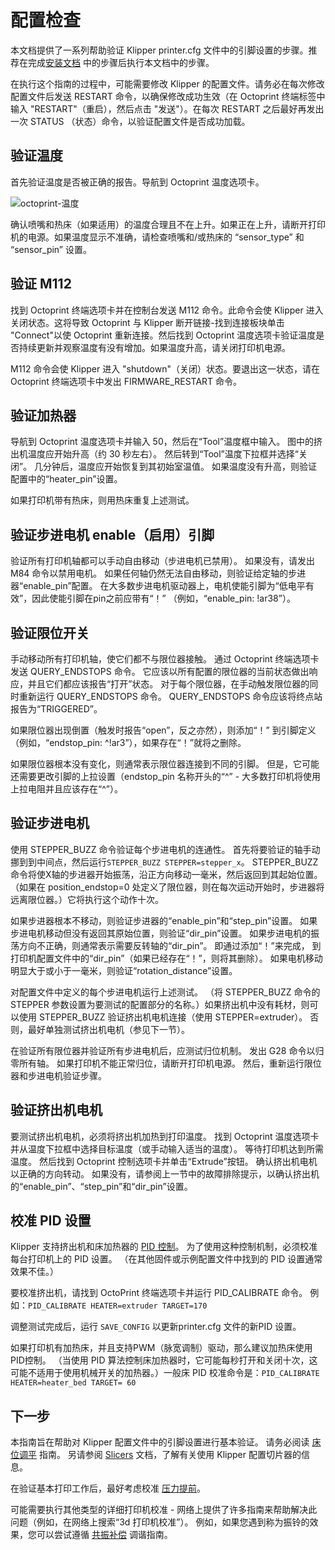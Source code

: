# 配置检查

本文档提供了一系列帮助验证 Klipper printer.cfg 文件中的引脚设置的步骤。推荐在完成[安装文档](Installation.md) 中的步骤后执行本文档中的步骤。

在执行这个指南的过程中，可能需要修改 Klipper 的配置文件。请务必在每次修改配置文件后发送 RESTART 命令，以确保修改成功生效（在 Octoprint 终端标签中输入 "RESTART"（重启），然后点击 "发送"）。在每次 RESTART 之后最好再发出一次 STATUS （状态）命令，以验证配置文件是否成功加载。

## 验证温度

首先验证温度是否被正确的报告。导航到 Octoprint 温度选项卡。

![octoprint-温度](img/octoprint-temperature.png)

确认喷嘴和热床（如果适用）的温度合理且不在上升。如果正在上升，请断开打印机的电源。如果温度显示不准确，请检查喷嘴和/或热床的 “sensor_type” 和 “sensor_pin” 设置。

## 验证 M112

找到 Octoprint 终端选项卡并在控制台发送 M112 命令。此命令会使 Klipper 进入关闭状态。这将导致 Octoprint 与 Klipper 断开链接-找到连接板块单击 "Connect"以使 Octoprint 重新连接。然后找到 Octoprint 温度选项卡验证温度是否持续更新并观察温度有没有增加。如果温度升高，请关闭打印机电源。

M112 命令会使 Klipper 进入 "shutdown"（关闭）状态。要退出这一状态，请在 Octoprint 终端选项卡中发出 FIRMWARE_RESTART 命令。

## 验证加热器

导航到 Octoprint 温度选项卡并输入 50，然后在“Tool”温度框中输入。 图中的挤出机温度应开始升高（约 30 秒左右）。 然后转到“Tool”温度下拉框并选择“关闭”。 几分钟后，温度应开始恢复到其初始室温值。 如果温度没有升高，则验证配置中的“heater_pin”设置。

如果打印机带有热床，则用热床重复上述测试。

## 验证步进电机 enable（启用）引脚

验证所有打印机轴都可以手动自由移动（步进电机已禁用）。 如果没有，请发出 M84 命令以禁用电机。 如果任何轴仍然无法自由移动，则验证给定轴的步进器“enable_pin”配置。 在大多数步进电机驱动器上，电机使能引脚为“低电平有效”，因此使能引脚在pin之前应带有“！” （例如，“enable_pin: !ar38”）。

## 验证限位开关

手动移动所有打印机轴，使它们都不与限位器接触。 通过 Octoprint 终端选项卡发送 QUERY_ENDSTOPS 命令。 它应该以所有配置的限位器的当前状态做出响应，并且它们都应该报告“打开”状态。 对于每个限位器，在手动触发限位器的同时重新运行 QUERY_ENDSTOPS 命令。 QUERY_ENDSTOPS 命令应该将终点站报告为“TRIGGERED”。

如果限位器出现倒置（触发时报告“open”，反之亦然），则添加“！” 到引脚定义（例如，“endstop_pin: ^!ar3”），如果存在“！”就将之删除。

如果限位器根本没有变化，则通常表示限位器连接到不同的引脚。 但是，它可能还需要更改引脚的上拉设置（endstop_pin 名称开头的“^” - 大多数打印机将使用上拉电阻并且应该存在“^”）。

## 验证步进电机

使用 STEPPER_BUZZ 命令验证每个步进电机的连通性。 首先将要验证的轴手动挪到到中间点，然后运行`STEPPER_BUZZ STEPPER=stepper_x`。 STEPPER_BUZZ 命令将使X轴的步进器开始振荡，沿正方向移动一毫米，然后返回到其起始位置。 （如果在 position_endstop=0 处定义了限位器，则在每次运动开始时，步进器将远离限位器。）它将执行这个动作十次。

如果步进器根本不移动，则验证步进器的“enable_pin”和“step_pin”设置。 如果步进电机移动但没有返回其原始位置，则验证“dir_pin”设置。 如果步进电机的振荡方向不正确，则通常表示需要反转轴的“dir_pin”。 即通过添加“！”来完成， 到打印机配置文件中的“dir_pin”（如果已经存在“！”，则将其删除）。 如果电机移动明显大于或小于一毫米，则验证“rotation_distance”设置。

对配置文件中定义的每个步进电机运行上述测试。 （将 STEPPER_BUZZ 命令的 STEPPER 参数设置为要测试的配置部分的名称。）如果挤出机中没有耗材，则可以使用 STEPPER_BUZZ 验证挤出机电机连接（使用 STEPPER=extruder）。 否则，最好单独测试挤出机电机（参见下一节）。

在验证所有限位器并验证所有步进电机后，应测试归位机制。 发出 G28 命令以归零所有轴。 如果打印机不能正常归位，请断开打印机电源。 然后，重新运行限位器和步进电机验证步骤。

## 验证挤出机电机

要测试挤出机电机，必须将挤出机加热到打印温度。 找到 Octoprint 温度选项卡并从温度下拉框中选择目标温度（或手动输入适当的温度）。 等待打印机达到所需温度。 然后找到 Octoprint 控制选项卡并单击“Extrude”按钮。 确认挤出机电机以正确的方向转动。 如果没有，请参阅上一节中的故障排除提示，以确认挤出机的“enable_pin”、“step_pin”和“dir_pin”设置。

## 校准 PID 设置

Klipper 支持挤出机和床加热器的 [PID 控制](https://en.wikipedia.org/wiki/PID_controller)。 为了使用这种控制机制，必须校准每台打印机上的 PID 设置。 （在其他固件或示例配置文件中找到的 PID 设置通常效果不佳。）

要校准挤出机，请找到 OctoPrint 终端选项卡并运行 PID_CALIBRATE 命令。 例如：`PID_CALIBRATE HEATER=extruder TARGET=170`

调整测试完成后，运行 `SAVE_CONFIG` 以更新printer.cfg 文件的新PID 设置。

如果打印机有加热床，并且支持PWM（脉宽调制）驱动，那么建议加热床使用PID控制。 （当使用 PID 算法控制床加热器时，它可能每秒打开和关闭十次，这可能不适用于使用机械开关的加热器。）一般床 PID 校准命令是：`PID_CALIBRATE HEATER=heater_bed TARGET= 60`

## 下一步

本指南旨在帮助对 Klipper 配置文件中的引脚设置进行基本验证。 请务必阅读 [床位调平](Bed_Level.md) 指南。 另请参阅 [Slicers](Slicers.md) 文档，了解有关使用 Klipper 配置切片器的信息。

在验证基本打印工作后，最好考虑校准 [压力提前](Pressure_Advance.md)。

可能需要执行其他类型的详细打印机校准 - 网络上提供了许多指南来帮助解决此问题（例如，在网络上搜索“3d 打印机校准”）。 例如，如果您遇到称为振铃的效果，您可以尝试遵循 [共振补偿](Resonance_Compensation.md) 调谐指南。
